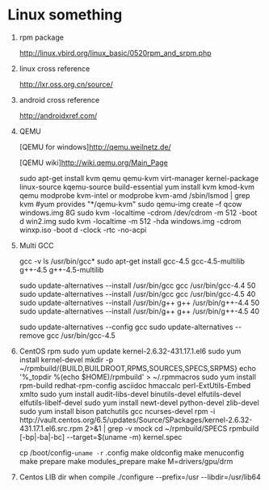 Linux something
================

1. rpm package

	<http://linux.vbird.org/linux_basic/0520rpm_and_srpm.php>

2. linux cross reference
	
	<http://lxr.oss.org.cn/source/>

3. android cross reference

	<http://androidxref.com/>

4. QEMU

	[QEMU for windows]<http://qemu.weilnetz.de/>

	[QEMU wiki]<http://wiki.qemu.org/Main_Page>

	sudo apt-get install kvm qemu qemu-kvm virt-manager kernel-package linux-source kqemu-source build-essential
	yum install kvm kmod-kvm qemu
	modprobe kvm-intel or modprobe kvm-amd
	/sbin/lsmod | grep kvm
	#yum provides "*/qemu-kvm"
	sudo qemu-img create –f qcow windows.img 8G
	sudo kvm -localtime -cdrom /dev/cdrom -m 512 -boot d win2.img
	sudo kvm -localtime -m 512 -hda windows.img -cdrom winxp.iso -boot d -clock -rtc -no-acpi

4. Multi GCC

	gcc -v
	ls /usr/bin/gcc*
	sudo apt-get install gcc-4.5 gcc-4.5-multilib g++-4.5 g++-4.5-multilib

	sudo update-alternatives --install /usr/bin/gcc gcc /usr/bin/gcc-4.4 50
	sudo update-alternatives --install /usr/bin/gcc gcc /usr/bin/gcc-4.5 40
	sudo update-alternatives --install /usr/bin/g++ g++ /usr/bin/g++-4.4 50
	sudo update-alternatives --install /usr/bin/g++ g++ /usr/bin/g++-4.5 40

	sudo update-alternatives --config gcc
	sudo update-alternatives --remove gcc /usr/bin/gcc-4.5

5. CentOS rpm
	sudo yum update kernel-2.6.32-431.17.1.el6
	sudo yum install kernel-devel
	mkdir -p ~/rpmbuild/{BUILD,BUILDROOT,RPMS,SOURCES,SPECS,SRPMS}
	echo '%_topdir %(echo $HOME)/rpmbuild' > ~/.rpmmacros
	sudo yum install rpm-build redhat-rpm-config asciidoc hmaccalc perl-ExtUtils-Embed xmlto
	sudo yum install audit-libs-devel binutils-devel elfutils-devel elfutils-libelf-devel
	sudo yum install newt-devel python-devel zlib-devel
	sudo yum install bison patchutils gcc ncurses-devel
	rpm -i http://vault.centos.org/6.5/updates/Source/SPackages/kernel-2.6.32-431.17.1.el6.src.rpm 2>&1 | grep -v mock
	cd ~/rpmbuild/SPECS
	rpmbuild [-bp|-ba|-bc] --target=$(uname -m) kernel.spec

	cp /boot/config-`uname -r` .config
	make oldconfig
	make menuconfig
	make prepare
	make modules_prepare
	make M=drivers/gpu/drm

6. Centos LIB dir when compile
	./configure --prefix=/usr  --libdir=/usr/lib64

